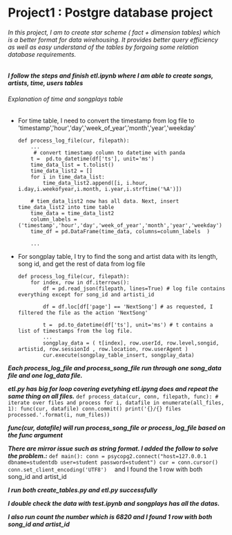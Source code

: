 # Project1 : Postgre database project 

###### In this project, I am to create star scheme ( fact + dimension tables) which is a better format for data wirehousing. It provides better query efficiency  as well as easy understand of the tables by forgoing some relation database requirements. 


***I follow the steps and finish etl.ipynb where I am able to create songs, artists, time, users tables***


###### Explanation of time and songplays table 

* For time table, I need to convert the timestamp from log file to 'timestamp','hour','day','week_of_year','month','year','weekday'

    ```
    def process_log_file(cur, filepath):
        ...
         # convert timestamp column to datetime with panda
        t =  pd.to_datetime(df['ts'], unit='ms') 
        time_data_list = t.tolist()
        time_data_list2 = []
        for i in time_data_list:
            time_data_list2.append([i, i.hour, i.day,i.weekofyear,i.month, i.year,i.strftime('%A')])

        # tiem_data_list2 now has all data. Next, insert time_data_list2 into time table
        time_data = time_data_list2
        column_labels = ('timestamp','hour','day','week_of_year','month','year','weekday')
        time_df = pd.DataFrame(time_data, columns=column_labels  )
        
        ...
    ```

* For songplay table, I try to find the song and artist data with its length, song id, and get the rest of data from log file

    ```
    def process_log_file(cur, filepath):
        for index, row in df.iterrows():
            df = pd.read_json(filepath, lines=True) # log file contains everything except for song_id and artisti_id

            df = df.loc[df['page'] == 'NextSong'] # as requested, I filtered the file as the action 'NextSong'

            t =  pd.to_datetime(df['ts'], unit='ms') # t contains a list of timestamps from the log file. 
            ...
            songplay_data = ( t[index], row.userId, row.level,songid, artistid, row.sessionId , row.location, row.userAgent )
            cur.execute(songplay_table_insert, songplay_data)
    ```


***Each process_log_file and process_song_file run through one song_data file and one log_data file.***

***etl.py has big for loop covering evetyhing etl.ipyng does and repeat the same thing on all files.***
    ```
    def process_data(cur, conn, filepath, func):
          # iterate over files and process
        for i, datafile in enumerate(all_files, 1):
            func(cur, datafile)
            conn.commit()
            print('{}/{} files processed.'.format(i, num_files))
    ```

***func(cur, datafile) will run process_song_file or process_log_file based on the func argument***

***There are mirror issue such as string format. I added the follow to solve the problem.:***
    ```
    def main():
        conn = psycopg2.connect("host=127.0.0.1 dbname=studentdb user=student password=student")
        cur = conn.cursor()  
        conn.set_client_encoding('UTF8')  
    ``` and I found the 1 row with both song_id and artist_id
    
***I run both create_tables.py and etl.py successfully***

***I double check the data with test.ipynb and songplays has all the datas.***

***I also run count the number which is 6820 and I found 1 row with both song_id and artist_id***


    